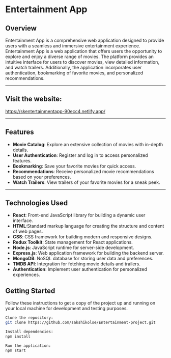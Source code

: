 # Entertainment App



## Overview

Entertainment App is a comprehensive web application designed to provide users with a seamless and immersive entertainment experience. Entertainment App is a web application that offers users the opportunity to explore and enjoy a diverse range of movies. The platform provides an intuitive interface for users to discover movies, view detailed information, and watch trailers. Additionally, the application incorporates user authentication, bookmarking of favorite movies, and personalized recommendations.

---
## Visit the website:

https://skentertainmentapp-90ecc4.netlify.app/

---


## Features

- **Movie Catalog**: Explore an extensive collection of movies with in-depth details.
- **User Authentication**: Register and log in to access personalized features.
- **Bookmarking**: Save your favorite movies for quick access.
- **Recommendations**: Receive personalized movie recommendations based on your preferences.
- **Watch Trailers**: View trailers of your favorite movies for a sneak peek.

---

## Technologies Used

- **React**: Front-end JavaScript library for building a dynamic user interface.
- **HTML**:Standard markup language for creating the structure and content of web pages.
- **CSS**: CSS framework for building modern and responsive designs.
- **Redux Toolkit**: State management for React applications.
- **Node.js**: JavaScript runtime for server-side development.
- **Express.js**: Web application framework for building the backend server.
- **MongoDB**: NoSQL database for storing user data and preferences.
- **TMDB API**: Integration for fetching movie details and trailers.
- **Authentication**: Implement user authentication for personalized experiences.

**Getting Started**
---
Follow these instructions to get a copy of the project up and running on your local machine for development and testing purposes.

   ```bash
   Clone the repository:
   git clone https://github.com/sakshikolse/Entertainment-project.git

   Install dependencies:
   npm install

   Run the application:
   npm start
